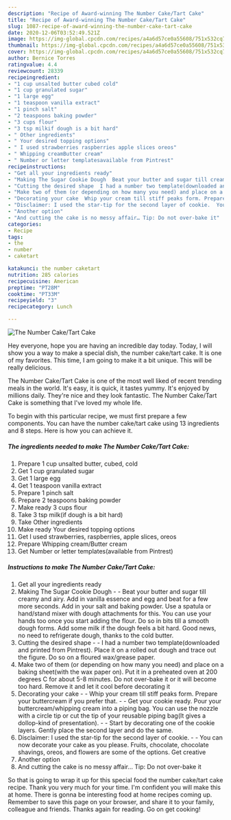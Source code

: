 ```yaml
---
description: "Recipe of Award-winning The Number Cake/Tart Cake"
title: "Recipe of Award-winning The Number Cake/Tart Cake"
slug: 1087-recipe-of-award-winning-the-number-cake-tart-cake
date: 2020-12-06T03:52:49.521Z
image: https://img-global.cpcdn.com/recipes/a4a6d57ce0a55608/751x532cq70/the-number-caketart-cake-recipe-main-photo.jpg
thumbnail: https://img-global.cpcdn.com/recipes/a4a6d57ce0a55608/751x532cq70/the-number-caketart-cake-recipe-main-photo.jpg
cover: https://img-global.cpcdn.com/recipes/a4a6d57ce0a55608/751x532cq70/the-number-caketart-cake-recipe-main-photo.jpg
author: Bernice Torres
ratingvalue: 4.4
reviewcount: 28339
recipeingredient:
- "1 cup unsalted butter cubed cold"
- "1 cup granulated sugar"
- "1 large egg"
- "1 teaspoon vanilla extract"
- "1 pinch salt"
- "2 teaspoons baking powder"
- "3 cups flour"
- "3 tsp milkif dough is a bit hard"
- " Other ingredients"
- " Your desired topping options"
- " I used strawberries raspberries apple slices oreos"
- " Whipping creamButter cream"
- " Number or letter templatesavailable from Pintrest"
recipeinstructions:
- "Get all your ingredients ready"
- "Making The Sugar Cookie Dough  Beat your butter and sugar till creamy and airy. Add in vanilla essence and egg and beat for a few more seconds. Add in your salt and baking powder. Use a spatula or hand/stand mixer with dough attachments for this. You can use your hands too once you start adding the flour. Do so in bits till a smooth dough forms. Add some milk if the dough feels a bit hard. Good news, no need to refrigerate dough, thanks to the cold butter."
- "Cutting the desired shape  I had a number two template(downloaded and printed from Pintrest). Place it on a rolled out dough and trace out the figure. Do so on a floured wax/grease paper."
- "Make two of them (or depending on how many you need) and place on a baking sheet(with the wax paper on). Put it in a preheated oven at 200 degrees C for about 5-8 minutes. Do not over-bake it or it will become too hard. Remove it and let it cool before decorating it"
- "Decorating your cake  Whip your cream till stiff peaks form. Prepare your buttercream if you prefer that.  Get your cookie ready. Pour your buttercream/whipping cream into a piping bag. You can use the nozzle with a circle tip or cut the tip of your reusable piping bag(It gives a dollop-kind of presentation).  Start by decorating one of the cookie layers. Gently place the second layer and do the same."
- "Disclaimer: I used the star-tip for the second layer of cookie.  You can now decorate your cake as you please. Fruits, chocolate, chocolate shavings, oreos, and flowers are some of the options. Get creative"
- "Another option"
- "And cutting the cake is no messy affair… Tip: Do not over-bake it"
categories:
- Recipe
tags:
- the
- number
- caketart

katakunci: the number caketart 
nutrition: 285 calories
recipecuisine: American
preptime: "PT28M"
cooktime: "PT33M"
recipeyield: "3"
recipecategory: Lunch

---
```



![The Number Cake/Tart Cake](https://img-global.cpcdn.com/recipes/a4a6d57ce0a55608/751x532cq70/the-number-caketart-cake-recipe-main-photo.jpg)

Hey everyone, hope you are having an incredible day today. Today, I will show you a way to make a special dish, the number cake/tart cake. It is one of my favorites. This time, I am going to make it a bit unique. This will be really delicious.



The Number Cake/Tart Cake is one of the most well liked of recent trending meals in the world. It's easy, it is quick, it tastes yummy. It's enjoyed by millions daily. They're nice and they look fantastic. The Number Cake/Tart Cake is something that I've loved my whole life.


To begin with this particular recipe, we must first prepare a few components. You can have the number cake/tart cake using 13 ingredients and 8 steps. Here is how you can achieve it.

<!--inarticleads1-->

##### The ingredients needed to make The Number Cake/Tart Cake:

1. Prepare 1 cup unsalted butter, cubed, cold
1. Get 1 cup granulated sugar
1. Get 1 large egg
1. Get 1 teaspoon vanilla extract
1. Prepare 1 pinch salt
1. Prepare 2 teaspoons baking powder
1. Make ready 3 cups flour
1. Take 3 tsp milk(if dough is a bit hard)
1. Take  Other ingredients
1. Make ready  Your desired topping options
1. Get  I used strawberries, raspberries, apple slices, oreos
1. Prepare  Whipping cream/Butter cream
1. Get  Number or letter templates(available from Pintrest)




<!--inarticleads2-->

##### Instructions to make The Number Cake/Tart Cake:

1. Get all your ingredients ready
1. Making The Sugar Cookie Dough -  - Beat your butter and sugar till creamy and airy. Add in vanilla essence and egg and beat for a few more seconds. Add in your salt and baking powder. Use a spatula or hand/stand mixer with dough attachments for this. You can use your hands too once you start adding the flour. Do so in bits till a smooth dough forms. Add some milk if the dough feels a bit hard. Good news, no need to refrigerate dough, thanks to the cold butter.
1. Cutting the desired shape -  - I had a number two template(downloaded and printed from Pintrest). Place it on a rolled out dough and trace out the figure. Do so on a floured wax/grease paper.
1. Make two of them (or depending on how many you need) and place on a baking sheet(with the wax paper on). Put it in a preheated oven at 200 degrees C for about 5-8 minutes. Do not over-bake it or it will become too hard. Remove it and let it cool before decorating it
1. Decorating your cake -  - Whip your cream till stiff peaks form. Prepare your buttercream if you prefer that. -  - Get your cookie ready. Pour your buttercream/whipping cream into a piping bag. You can use the nozzle with a circle tip or cut the tip of your reusable piping bag(It gives a dollop-kind of presentation). -  - Start by decorating one of the cookie layers. Gently place the second layer and do the same.
1. Disclaimer: I used the star-tip for the second layer of cookie. -  - You can now decorate your cake as you please. Fruits, chocolate, chocolate shavings, oreos, and flowers are some of the options. Get creative
1. Another option
1. And cutting the cake is no messy affair… Tip: Do not over-bake it




So that is going to wrap it up for this special food the number cake/tart cake recipe. Thank you very much for your time. I'm confident you will make this at home. There is gonna be interesting food at home recipes coming up. Remember to save this page on your browser, and share it to your family, colleague and friends. Thanks again for reading. Go on get cooking!
